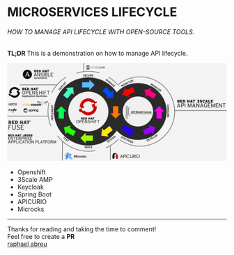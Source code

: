 
# MICROSERVICES LIFECYCLE
###### HOW TO MANAGE API LIFECYCLE WITH OPEN-SOURCE TOOLS.

<b>TL;DR</b> This is a demonstration on how to manage API lifecycle.

![security](https://raw.githubusercontent.com/aelkz/microservices-lifecycle/master/_images/01.png "Microservices Lifecycle")

- Openshift
- 3Scale AMP
- Keycloak
- Spring Boot
- APICURIO
- Microcks
    
- - - - - - - - - -
Thanks for reading and taking the time to comment!<br>
Feel free to create a <b>PR</b><br>
[raphael abreu](rabreu@redhat.com)
